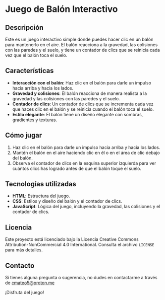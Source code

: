 # Juego de Balón Interactivo

## Descripción
Este es un juego interactivo simple donde puedes hacer clic en un balón para mantenerlo en el aire. El balón reacciona a la gravedad, las colisiones con las paredes y el suelo, y tiene un contador de clics que se reinicia cada vez que el balón toca el suelo.

## Características
- **Interacción con el balón**: Haz clic en el balón para darle un impulso hacia arriba y hacia los lados.
- **Gravedad y colisiones**: El balón reacciona de manera realista a la gravedad y las colisiones con las paredes y el suelo.
- **Contador de clics**: Un contador de clics que se incrementa cada vez que haces clic en el balón y se reinicia cuando el balón toca el suelo.
- **Estilo elegante**: El balón tiene un diseño elegante con sombras, gradientes y texturas.

## Cómo jugar
1. Haz clic en el balón para darle un impulso hacia arriba y hacia los lados.
2. Mantén el balón en el aire haciendo clic en él o en el área de clic debajo del balón.
3. Observa el contador de clics en la esquina superior izquierda para ver cuántos clics has logrado antes de que el balón toque el suelo.

## Tecnologías utilizadas
- **HTML**: Estructura del juego.
- **CSS**: Estilos y diseño del balón y el contador de clics.
- **JavaScript**: Lógica del juego, incluyendo la gravedad, las colisiones y el contador de clics.

## Licencia
Este proyecto está licenciado bajo la Licencia Creative Commons Attribution-NonCommercial 4.0 International. Consulta el archivo `LICENSE` para más detalles.

## Contacto
Si tienes alguna pregunta o sugerencia, no dudes en contactarme a través de cmateo5@proton.me

¡Disfruta del juego!

